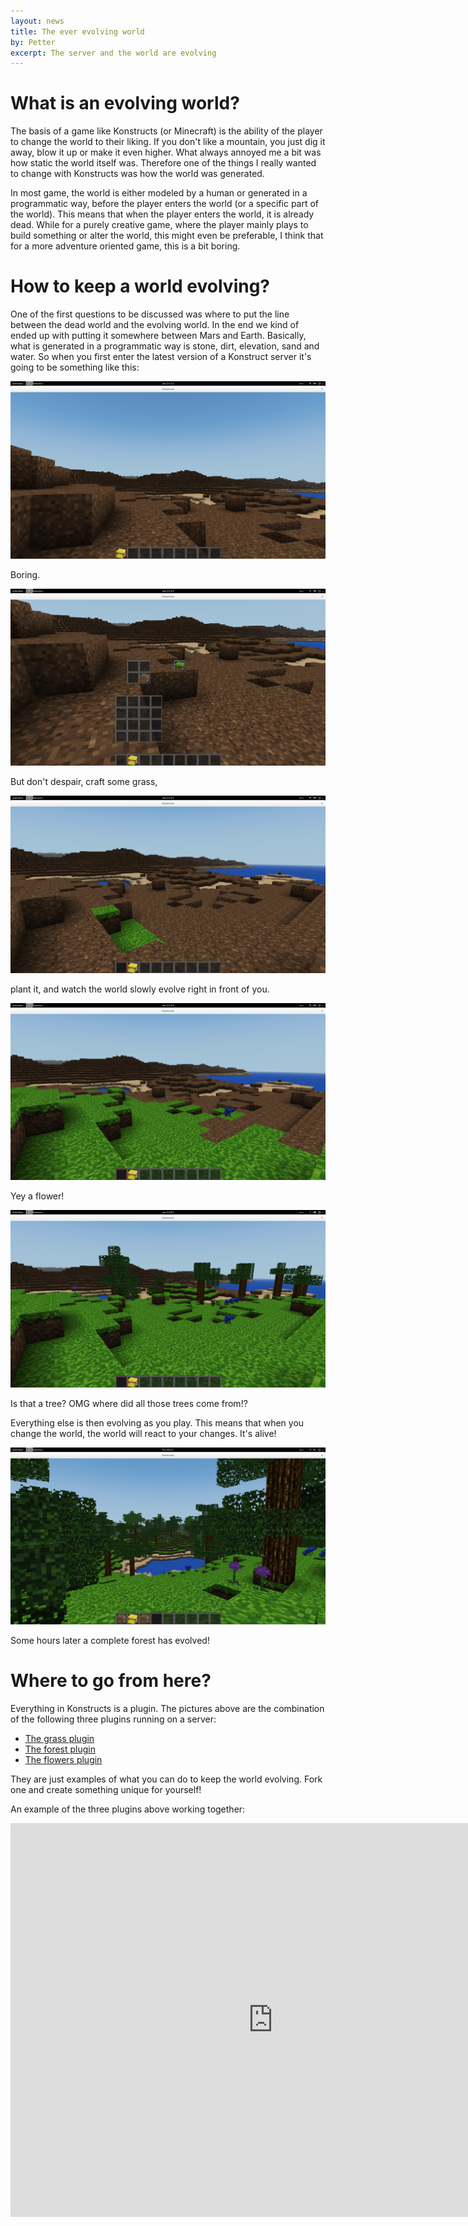 ```yaml
---
layout: news
title: The ever evolving world
by: Petter
excerpt: The server and the world are evolving
---
```


# What is an evolving world?

The basis of a game like Konstructs (or Minecraft) is the ability of the player to change the world to their liking. If you don't like a mountain, you just dig it away, blow it up or make it even higher. What always annoyed me a bit was how static the world itself was. Therefore one of the things I really wanted to change with Konstructs was how the world was generated.

In most game, the world is either modeled by a human or generated in a programmatic way, before the player enters the world (or a specific part of the world). This means that when the player enters the world, it is already dead. While for a purely creative game, where the player mainly plays to build something or alter the world, this might even be preferable, I think that for a more adventure oriented game, this is a bit boring.

# How to keep a world evolving?

One of the first questions to be discussed was where to put the line between the dead world and the evolving world. In the end we kind of ended up with putting it somewhere between Mars and Earth. Basically, what is generated in a programmatic way is stone, dirt, elevation, sand and water. So when you first enter the latest version of a Konstruct server it's going to be something like this:

![Empty and lifeless world](/images/news/empty-world.png)

<p class="image-with-caption">
Boring.
</p>

![Craft some grass](/images/news/craft-grass.png)

<p class="image-with-caption">
But don't despair, craft some grass,
</p>

![Growing grass](/images/news/growing-grass.png)

<p class="image-with-caption">
plant it, and watch the world slowly evolve right in front of you.
</p>


![A flower](/images/news/growing-grass-flower.png)

<p class="image-with-caption">
Yey a flower!
</p>

![A tree](/images/news/growing-tree.png)

<p class="image-with-caption">
Is that a tree? OMG where did all those trees come from!?
</p>

Everything else is then evolving as you play. This means that when you change the world, the world will react to your changes. It's alive!

![End result](/images/news/growing-result.png)

<p class="image-with-caption">
Some hours later a complete forest has evolved!
</p>

# Where to go from here?

Everything in Konstructs is a plugin. The pictures above are the combination of the following three plugins running on a server:

- [The grass plugin](https://github.com/konstructs/server-plugin-grass)
- [The forest plugin](https://github.com/konstructs/server-plugin-forest)
- [The flowers plugin](https://github.com/konstructs/server-plugin-flowers)

They are just examples of what you can do to keep the world evolving. Fork one and create something unique for yourself!

An example of the three plugins above working together:

<iframe width="840" height="630" src="https://www.youtube.com/embed/_zTS04SFXaY" frameborder="0" allowfullscreen></iframe>
